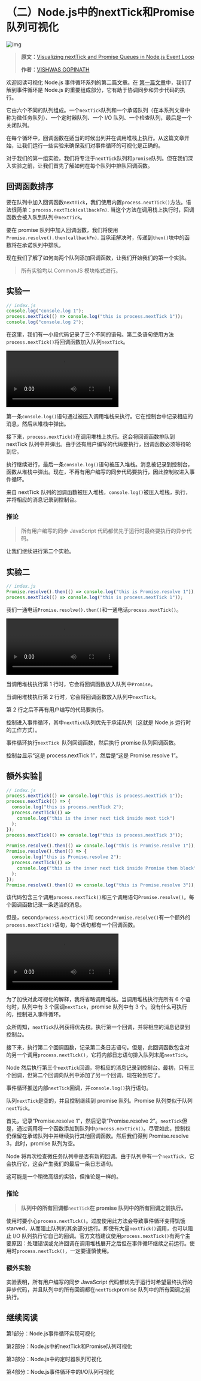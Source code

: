 # （二）Node.js中的nextTick和Promise队列可视化

![img](https://fs.lwmc.net/uploads/2023/04/1681118974425-202304101729278.webp)

>**原文：**[Visualizing nextTick and Promise Queues in Node.js Event Loop](https://www.builder.io/blog/NodeJS-visualizing-nextTick-and-promise-queues)
>
>**作者：**[VISHWAS GOPINATH](https://twitter.com/CodevolutionWeb)

欢迎阅读可视化 Node.js 事件循环系列的第二篇文章。在 [第一篇文章](https://www.builder.io/blog/visual-guide-to-nodejs-event-loop)中，我们了解到事件循环是 Node.js 的重要组成部分，它有助于协调同步和异步代码的执行。

它由六个不同的队列组成。一个`nextTick`队列和一个承诺队列（在本系列文章中称为微任务队列）、一个定时器队列、一个 I/O 队列、一个检查队列，最后是一个关闭队列。

在每个循环中，回调函数在适当的时候出列并在调用堆栈上执行。从这篇文章开始，让我们运行一些实验来确保我们对事件循环的可视化是正确的。

对于我们的第一组实验，我们将专注于`nextTick`队列和`promise`队列。但在我们深入实验之前，让我们首先了解如何在每个队列中排队回调函数。

## 回调函数排序

要在队列中加入回调函数`nextTick`，我们使用内置`process.nextTick()`方法。语法很简单：`process.nextTick(callbackFn)`. 当这个方法在调用栈上执行时，回调函数会被入队到队列中`nextTick`。

要在 promise 队列中加入回调函数，我们将使用`Promise.resolve().then(callbackFn)`. 当承诺解决时，传递到`then()`块中的函数将在承诺队列中排队。

现在我们了解了如何向两个队列添加回调函数，让我们开始我们的第一个实验。

> 所有实验均以 CommonJS 模块格式进行。

## 实验一

```javascript
// index.js
console.log("console.log 1");
process.nextTick(() => console.log("this is process.nextTick 1"));
console.log("console.log 2");
```

在这里，我们有一小段代码记录了三个不同的语句。第二条语句使用方法`process.nextTick()`将回调函数加入队列`nextTick`。

<video autoplay="autoplay" loop="" src="https://cdn.builder.io/o/assets%2FYJIGb4i01jvw0SRdL5Bt%2Fb32c606155c14ecfa60c8dc102f3bcf0%2Fcompressed?apiKey=YJIGb4i01jvw0SRdL5Bt&token=b32c606155c14ecfa60c8dc102f3bcf0&alt=media&optimized=true"></video>

第一条`console.log()`语句通过被压入调用堆栈来执行。它在控制台中记录相应的消息，然后从堆栈中弹出。

接下来，`process.nextTick()`在调用堆栈上执行。这会将回调函数排队到 nextTick 队列中并弹出。由于还有用户编写的代码要执行，回调函数必须等待轮到它。

执行继续进行，最后一条`console.log()`语句被压入堆栈。消息被记录到控制台，函数从堆栈中弹出。现在，不再有用户编写的同步代码要执行，因此控制权进入事件循环。

来自 nextTick 队列的回调函数被压入堆栈，`console.log()`被压入堆栈，执行，并将相应的消息记录到控制台。

### 推论

> 所有用户编写的同步 JavaScript 代码都优先于运行时最终要执行的异步代码。

让我们继续进行第二个实验。

## 实验二

```javascript
// index.js
Promise.resolve().then(() => console.log("this is Promise.resolve 1"));
process.nextTick(() => console.log("this is process.nextTick 1"));
```

我们一通电话`Promise.resolve().then()`和一通电话`process.nextTick()`。

<video autoplay="autoplay" loop="" src="https://cdn.builder.io/o/assets%2FYJIGb4i01jvw0SRdL5Bt%2Fbaa7c934557948b2894c8689ef203482%2Fcompressed?apiKey=YJIGb4i01jvw0SRdL5Bt&token=baa7c934557948b2894c8689ef203482&alt=media&optimized=true"></video>

当调用堆栈执行第 1 行时，它会将回调函数放入队列中`Promise`。

当调用堆栈执行第 2 行时，它会将回调函数放入队列中`nextTick`。

第 2 行之后不再有用户编写的代码要执行。

控制进入事件循环，其中`nextTick`队列优先于承诺队列（这就是 Node.js 运行时的工作方式）。

事件循环执行`nextTick `队列回调函数，然后执行 promise 队列回调函数。

控制台显示“这是 process.nextTick 1”，然后是“这是 Promise.resolve 1”。

## 额外实验🧪

```javascript
// index.js
process.nextTick(() => console.log("this is process.nextTick 1"));
process.nextTick(() => {
  console.log("this is process.nextTick 2");
  process.nextTick(() =>
    console.log("this is the inner next tick inside next tick")
  );
});
process.nextTick(() => console.log("this is process.nextTick 3"));

Promise.resolve().then(() => console.log("this is Promise.resolve 1"));
Promise.resolve().then(() => {
  console.log("this is Promise.resolve 2");
  process.nextTick(() =>
    console.log("this is the inner next tick inside Promise then block")
  );
});
Promise.resolve().then(() => console.log("this is Promise.resolve 3"));
```

该代码包含三个调用`process.nextTick()`和三个调用语句`Promise.resolve()`。每个回调函数记录一条适当的消息。

但是，second`process.nextTick()`和 second`Promise.resolve()`有一个额外的`process.nextTick()`语句，每个语句都有一个回调函数。

<video autoplay="autoplay" loop="" src="https://cdn.builder.io/o/assets%2FYJIGb4i01jvw0SRdL5Bt%2Ffe593c783f86498f88a92a85eee9c3c8%2Fcompressed?apiKey=YJIGb4i01jvw0SRdL5Bt&token=fe593c783f86498f88a92a85eee9c3c8&alt=media&optimized=true"></video>

为了加快对此可视化的解释，我将省略调用堆栈。当调用堆栈执行完所有 6 个语句时，队列中有 3 个回调`nextTick`，promise 队列中有 3 个。没有什么可执行的，控制进入事件循环。

众所周知，`nextTick`队列获得优先权。执行第一个回调，并将相应的消息记录到控制台。

接下来，执行第二个回调函数，记录第二条日志语句。但是，此回调函数包含对 的另一个调用`process.nextTick()`，它将内部日志语句排入队列末尾`nextTick`。

Node 然后执行第三个`nextTick`回调，将相应的消息记录到控制台。最初，只有三个回调，但第二个回调向队列中添加了另一个回调，现在轮到它了。

事件循环推送内部`nextTick`回调，并`console.log()`执行语句。

队列`nextTick`是空的，并且控制继续到 promise 队列。Promise 队列类似于队列`nextTick`。

首先，记录“Promise.resolve 1”，然后记录“Promise.resolve 2”。`nextTick`但是，通过调用将一个函数添加到队列中`process.nextTick()`。尽管如此，控制权仍保留在承诺队列中并继续执行其他回调函数。然后我们得到 Promise.resolve 3，此时，promise 队列为空。

Node 将再次检查微任务队列中是否有新的回调。由于队列中有一个`nextTick`，它会执行它，这会产生我们的最后一条日志语句。

这可能是一个稍微高级的实验，但推论是一样的。

### 推论

>  **队列中的所有回调都**`nextTick`**在 promise 队列中的所有回调之前执行。**

使用时要小心`process.nextTick()`。过度使用此方法会导致事件循环变得饥饿starved，从而阻止队列的其余部分运行。即使有大量`nextTick()`调用，也可以阻止 I/O 队列执行它自己的回调。官方文档建议使用`process.nextTick()`有两个主要原因：处理错误或允许回调在调用堆栈展开之后但在事件循环继续之前运行。使用时`process.nextTick()`，一定要谨慎使用。

### 额外实验

实验表明，所有用户编写的同步 JavaScript 代码都优先于运行时希望最终执行的异步代码，并且队列中的所有回调都在`nextTick`promise 队列中的所有回调之前执行。

## 继续阅读

第1部分：Node.js事件循环实现可视化

第2部分：Node.js中的nextTick和Promise队列可视化

第3部分：Node.js中的定时器队列可视化

第4部分：Node.js事件循环中的I/O队列可视化
